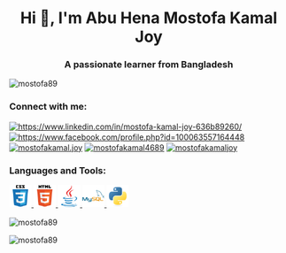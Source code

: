<h1 align="center">Hi 👋, I'm Abu Hena Mostofa Kamal Joy</h1>
<h3 align="center">A passionate learner from Bangladesh</h3>

<p align="left"> <img src="https://komarev.com/ghpvc/?username=mostofa89&label=Profile%20views&color=0e75b6&style=flat" alt="mostofa89" /> </p>

<h3 align="left">Connect with me:</h3>
<p align="left">
<a href="https://linkedin.com/in/https://www.linkedin.com/in/mostofa-kamal-joy-636b89260/" target="blank"><img align="center" src="https://raw.githubusercontent.com/rahuldkjain/github-profile-readme-generator/master/src/images/icons/Social/linked-in-alt.svg" alt="https://www.linkedin.com/in/mostofa-kamal-joy-636b89260/" height="30" width="40" /></a>
<a href="https://fb.com/https://www.facebook.com/profile.php?id=100063557164448" target="blank"><img align="center" src="https://raw.githubusercontent.com/rahuldkjain/github-profile-readme-generator/master/src/images/icons/Social/facebook.svg" alt="https://www.facebook.com/profile.php?id=100063557164448" height="30" width="40" /></a>
<a href="https://instagram.com/mostofakamal.joy" target="blank"><img align="center" src="https://raw.githubusercontent.com/rahuldkjain/github-profile-readme-generator/master/src/images/icons/Social/instagram.svg" alt="mostofakamal.joy" height="30" width="40" /></a>
<a href="https://www.hackerrank.com/mostofakamal4689" target="blank"><img align="center" src="https://raw.githubusercontent.com/rahuldkjain/github-profile-readme-generator/master/src/images/icons/Social/hackerrank.svg" alt="mostofakamal4689" height="30" width="40" /></a>
<a href="https://www.leetcode.com/mostofakamaljoy" target="blank"><img align="center" src="https://raw.githubusercontent.com/rahuldkjain/github-profile-readme-generator/master/src/images/icons/Social/leet-code.svg" alt="mostofakamaljoy" height="30" width="40" /></a>
</p>

<h3 align="left">Languages and Tools:</h3>
<p align="left"> <a href="https://www.w3schools.com/css/" target="_blank" rel="noreferrer"> <img src="https://raw.githubusercontent.com/devicons/devicon/master/icons/css3/css3-original-wordmark.svg" alt="css3" width="40" height="40"/> </a> <a href="https://www.w3.org/html/" target="_blank" rel="noreferrer"> <img src="https://raw.githubusercontent.com/devicons/devicon/master/icons/html5/html5-original-wordmark.svg" alt="html5" width="40" height="40"/> </a> <a href="https://www.java.com" target="_blank" rel="noreferrer"> <img src="https://raw.githubusercontent.com/devicons/devicon/master/icons/java/java-original.svg" alt="java" width="40" height="40"/> </a> <a href="https://www.mysql.com/" target="_blank" rel="noreferrer"> <img src="https://raw.githubusercontent.com/devicons/devicon/master/icons/mysql/mysql-original-wordmark.svg" alt="mysql" width="40" height="40"/> </a> <a href="https://www.python.org" target="_blank" rel="noreferrer"> <img src="https://raw.githubusercontent.com/devicons/devicon/master/icons/python/python-original.svg" alt="python" width="40" height="40"/> </a> </p>

<p><img align="center" src="https://github-readme-stats.vercel.app/api/top-langs?username=mostofa89&show_icons=true&locale=en&layout=compact" alt="mostofa89" /></p>

<p><img align="center" src="https://github-readme-streak-stats.herokuapp.com/?user=mostofa89&" alt="mostofa89" /></p>

